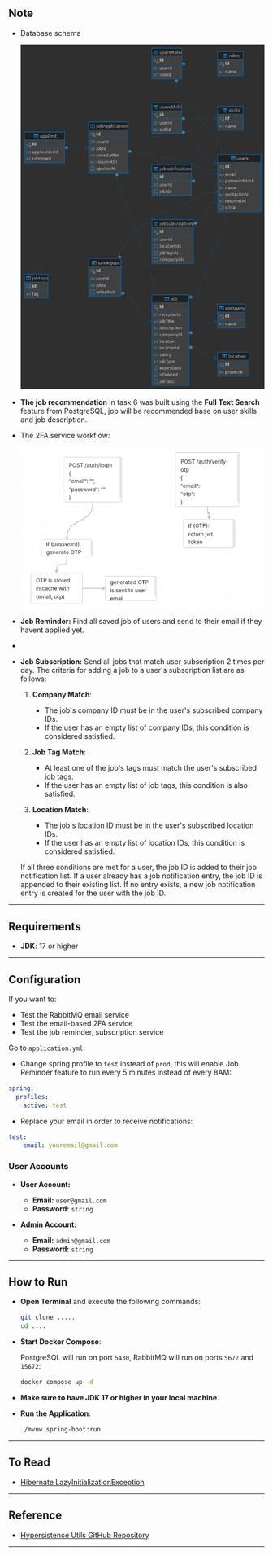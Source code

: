 
## Note

- Database schema

  ![](./schema.png)

- **The job recommendation** in task 6 was built using the **Full Text Search** feature from PostgreSQL, job will be recommended base on user skills and job description.
  
- The 2FA service workflow:
  
  ![](./2fa.png)

- **Job Reminder:**
Find all saved job of users and send to their email if they havent applied yet.

- 

- **Job Subscription:** Send all jobs that match user subscription 2 times per day.
    The criteria for adding a job to a user's subscription list are as follows:

    1. **Company Match**: 
        - The job's company ID must be in the user's subscribed company IDs. 
        - If the user has an empty list of company IDs, this condition is considered satisfied.

    2. **Job Tag Match**: 
        - At least one of the job's tags must match the user's subscribed job tags. 
        - If the user has an empty list of job tags, this condition is also satisfied.

    3. **Location Match**: 
        - The job's location ID must be in the user's subscribed location IDs. 
        - If the user has an empty list of location IDs, this condition is considered satisfied.

    If all three conditions are met for a user, the job ID is added to their job notification list. If a user already has a job notification entry, the job ID is appended to their existing list. If no entry exists, a new job notification entry is created for the user with the job ID.

---

## Requirements

- **JDK**: 17 or higher

---

## Configuration

If you want to:
- Test the RabbitMQ email service
- Test the email-based 2FA service
- Test the job reminder, subscription service

Go to `application.yml`:

- Change spring profile to `test` instead of `prod`, this will enable Job Reminder feature to run every 5 minutes instead of every 8AM:
```yaml
spring:
  profiles:
    active: test
```

- Replace your email in order to receive notifications:

```yaml
test:
    email: youremail@gmail.com
```

### User Accounts

- **User Account:**  
  - **Email:** `user@gmail.com`  
  - **Password:** `string`  

- **Admin Account:**  
  - **Email:** `admin@gmail.com`  
  - **Password:** `string`  

---

## How to Run
- **Open Terminal** and execute the following commands:

   ```bash
   git clone .....
   cd ....
   ```
- **Start Docker Compose**:

   PostgreSQL will run on port `5430`, RabbitMQ will run on ports `5672` and `15672`:

   ```bash
   docker compose up -d
   ```
- **Make sure to have JDK 17 or higher in your local machine**.
- **Run the Application**:

   ```bash
   ./mvnw spring-boot:run
   ```

---

## To Read

- [Hibernate LazyInitializationException](https://stackoverflow.com/questions/7654818/org-hibernate-lazyinitializationexception-could-not-initialize-proxy-no-sessi)

---

## Reference

- [Hypersistence Utils GitHub Repository](https://github.com/vladmihalcea/hypersistence-utils)

---

